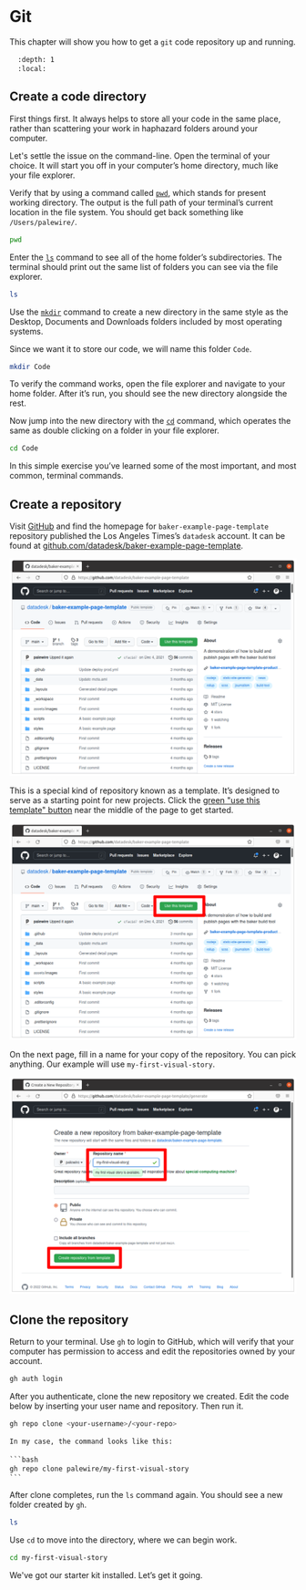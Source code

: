 ```{include} _templates/nav.html

```

# Git

This chapter will show you how to get a `git` code repository up and running.

```{contents} Sections
  :depth: 1
  :local:
```

## Create a code directory

First things first. It always helps to store all your code in the same place, rather than scattering your work in haphazard folders around your computer.

Let's settle the issue on the command-line. Open the terminal of your choice. It will start you off in your computer’s home directory, much like your file explorer.

Verify that by using a command called [`pwd`](https://en.wikipedia.org/wiki/Pwd), which stands for present working directory. The output is the full path of your terminal’s current location in the file system. You should get back something like `/Users/palewire/`.

```bash
pwd
```

Enter the [`ls`](https://en.wikipedia.org/wiki/Ls) command to see all of the home folder’s subdirectories. The terminal should print out the same list of folders you can see via the file explorer.

```bash
ls
```

Use the [`mkdir`](https://en.wikipedia.org/wiki/Mkdir) command to create a new directory in the same style as the Desktop, Documents and Downloads folders included by most operating systems.

Since we want it to store our code, we will name this folder `Code`.

```bash
mkdir Code
```

To verify the command works, open the file explorer and navigate to your home folder. After it’s run, you should see the new directory alongside the rest.

Now jump into the new directory with the [`cd`](<https://en.wikipedia.org/wiki/Cd_(command)>) command, which operates the same as double clicking on a folder in your file explorer.

```bash
cd Code
```

In this simple exercise you’ve learned some of the most important, and most common, terminal commands.

## Create a repository

Visit [GitHub](http://www.github.com) and find the homepage for `baker-example-page-template` repository published the Los Angeles Times’s `datadesk` account. It can be found at [github.com/datadesk/baker-example-page-template](https://github.com/datadesk/baker-example-page-template).

[![new repo button](_static/template-page.png)](https://github.com/datadesk/baker-example-page-template)

This is a special kind of repository known as a template. It’s designed to serve as a starting point for new projects. Click the [green "use this template" button](https://github.com/datadesk/baker-example-page-template/generate) near the middle of the page to get started.

[![click it](_static/template-button.png)](https://github.com/datadesk/baker-example-page-template/generate)

On the next page, fill in a name for your copy of the repository. You can pick anything. Our example will use `my-first-visual-story`.

![new repo](_static/new-repo.png)

## Clone the repository

Return to your terminal. Use `gh` to login to GitHub, which will verify that your computer has permission to access and edit the repositories owned by your account.

```bash
gh auth login
```

After you authenticate, clone the new repository we created. Edit the code below by inserting your user name and repository. Then run it.

```bash
gh repo clone <your-username>/<your-repo>
```

````{note}
In my case, the command looks like this:

```bash
gh repo clone palewire/my-first-visual-story
```
````

After clone completes, run the `ls` command again. You should see a new folder created by `gh`.

```bash
ls
```

Use `cd` to move into the directory, where we can begin work.

```bash
cd my-first-visual-story
```

We've got our starter kit installed. Let’s get it going.
